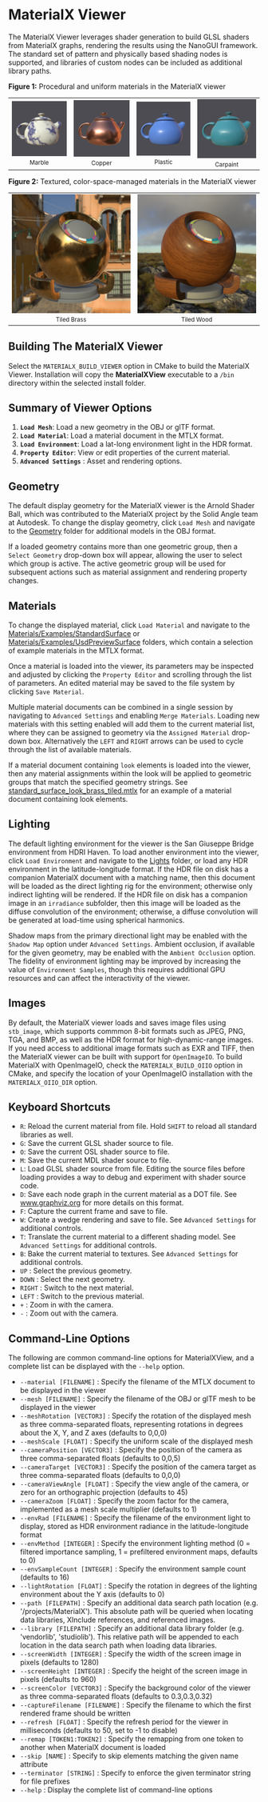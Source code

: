 # MaterialX Viewer

The MaterialX Viewer leverages shader generation to build GLSL shaders from MaterialX graphs, rendering the results using the NanoGUI framework.  The standard set of pattern and physically based shading nodes is supported, and libraries of custom nodes can be included as additional library paths.

**Figure 1:** Procedural and uniform materials in the MaterialX viewer

<table>
  <tbody>
    <tr>
      <td style="text-align: center">
        <img alt="A teapot with a MaterialX Marble material applied"
             title="MaterialX Marble material"
             src="https://raw.githubusercontent.com/AcademySoftwareFoundation/MaterialX/main/documents/Images/MaterialXView_Marble.png">
        <br><small>Marble</small>
      </td>
      <td style="text-align: center">
        <img alt="A teapot with a MaterialX Copper material applied"
             title="MaterialX Copper material"
             src="https://raw.githubusercontent.com/AcademySoftwareFoundation/MaterialX/main/documents/Images/MaterialXView_Copper.png">
        <br><small>Copper</small>
      </td>
      <td style="text-align: center">
        <img alt="A teapot with a MaterialX Plastic material applied"
             title="MaterialX Plastic material"
             src="https://raw.githubusercontent.com/AcademySoftwareFoundation/MaterialX/main/documents/Images/MaterialXView_Plastic.png">
        <br><small>Plastic</small>
      </td>
      <td style="text-align: center">
        <img alt="A teapot with a MaterialX Carpaint material applied"
             title="MaterialX Carpaint material"
             src="https://raw.githubusercontent.com/AcademySoftwareFoundation/MaterialX/main/documents/Images/MaterialXView_Carpaint.png">
        <br><small>Carpaint</small>
      </td>
    </tr>
  </tbody>
</table>

**Figure 2:** Textured, color-space-managed materials in the MaterialX viewer

<table>
  <tbody>
    <tr>
      <td style="text-align: center">
        <img alt="A shader ball with a MaterialX TiledBrass material applied"
             title="MaterialX TiledBrass material"
             src="https://raw.githubusercontent.com/AcademySoftwareFoundation/MaterialX/main/documents/Images/MaterialXView_TiledBrass.png">
        <br><small>Tiled Brass</small>
      </td>
      <td style="text-align: center">
        <img alt="A shader ball with a MaterialX TiledWood material applied"
             title="MaterialX TiledWood material"
             src="https://raw.githubusercontent.com/AcademySoftwareFoundation/MaterialX/main/documents/Images/MaterialXView_TiledWood.png">
        <br><small>Tiled Wood</small>
      </td>
    </tr>
  </tbody>
</table>

## Building The MaterialX Viewer
Select the `MATERIALX_BUILD_VIEWER` option in CMake to build the MaterialX Viewer.  Installation will copy the **MaterialXView** executable to a `/bin` directory within the selected install folder.

## Summary of Viewer Options

1. **`Load Mesh`**: Load a new geometry in the OBJ or glTF format.
2. **`Load Material`**: Load a material document in the MTLX format.
3. **`Load Environment`**: Load a lat-long environment light in the HDR format.
4. **`Property Editor`**: View or edit properties of the current material.
5. **`Advanced Settings`** : Asset and rendering options.

## Geometry

The default display geometry for the MaterialX viewer is the Arnold Shader Ball, which was contributed to the MaterialX project by the Solid Angle team at Autodesk.  To change the display geometry, click `Load Mesh` and navigate to the [Geometry](https://github.com/AcademySoftwareFoundation/MaterialX/tree/main/resources/Geometry) folder for additional models in the OBJ format.

If a loaded geometry contains more than one geometric group, then a `Select Geometry` drop-down box will appear, allowing the user to select which group is active.  The active geometric group will be used for subsequent actions such as material assignment and rendering property changes.

## Materials

To change the displayed material, click `Load Material` and navigate to the [Materials/Examples/StandardSurface](https://github.com/AcademySoftwareFoundation/MaterialX/tree/main/resources/Materials/Examples/StandardSurface) or [Materials/Examples/UsdPreviewSurface](https://github.com/AcademySoftwareFoundation/MaterialX/tree/main/resources/Materials/Examples/UsdPreviewSurface) folders, which contain a selection of example materials in the MTLX format.

Once a material is loaded into the viewer, its parameters may be inspected and adjusted by clicking the `Property Editor` and scrolling through the list of parameters.  An edited material may be saved to the file system by clicking `Save Material`.

Multiple material documents can be combined in a single session by navigating to `Advanced Settings` and enabling `Merge Materials`.  Loading new materials with this setting enabled will add them to the current material list, where they can be assigned to geometry via the `Assigned Material` drop-down box.  Alternatively the `LEFT` and `RIGHT` arrows can be used to cycle through the list of available materials.

If a material document containing `look` elements is loaded into the viewer, then any material assignments within the look will be applied to geometric groups that match the specified geometry strings.  See [standard_surface_look_brass_tiled.mtlx](https://github.com/AcademySoftwareFoundation/MaterialX/tree/main/resources/Materials/Examples/StandardSurface/standard_surface_look_brass_tiled.mtlx) for an example of a material document containing look elements.

## Lighting

The default lighting environment for the viewer is the San Giuseppe Bridge environment from HDRI Haven.  To load another environment into the viewer, click `Load Environment` and navigate to the [Lights](https://github.com/AcademySoftwareFoundation/MaterialX/tree/main/resources/Lights) folder, or load any HDR environment in the latitude-longitude format.  If the HDR file on disk has a companion MaterialX document with a matching name, then this document will be loaded as the direct lighting rig for the environment; otherwise only indirect lighting will be rendered.  If the HDR file on disk has a companion image in an `irradiance` subfolder, then this image will be loaded as the diffuse convolution of the environment; otherwise, a diffuse convolution will be generated at load-time using spherical harmonics.

Shadow maps from the primary directional light may be enabled with the `Shadow Map` option under `Advanced Settings`.  Ambient occlusion, if available for the given geometry, may be enabled with the `Ambient Occlusion` option.  The fidelity of environment lighting may be improved by increasing the value of `Environment Samples`, though this requires additional GPU resources and can affect the interactivity of the viewer.

## Images

By default, the MaterialX viewer loads and saves image files using `stb_image`, which supports commmon 8-bit formats such as JPEG, PNG, TGA, and BMP, as well as the HDR format for high-dynamic-range images.  If you need access to additional image formats such as EXR and TIFF, then the MaterialX viewer can be built with support for `OpenImageIO`.  To build MaterialX with OpenImageIO, check the `MATERIALX_BUILD_OIIO` option in CMake, and specify the location of your OpenImageIO installation with the `MATERIALX_OIIO_DIR` option.

## Keyboard Shortcuts

- `R`: Reload the current material from file.  Hold `SHIFT` to reload all standard libraries as well.
- `G`: Save the current GLSL shader source to file.
- `O`: Save the current OSL shader source to file.
- `M`: Save the current MDL shader source to file.
- `L`: Load GLSL shader source from file.  Editing the source files before loading provides a way to debug and experiment with shader source code.
- `D`: Save each node graph in the current material as a DOT file.  See www.graphviz.org for more details on this format.
- `F`: Capture the current frame and save to file.
- `W`: Create a wedge rendering and save to file.  See `Advanced Settings` for additional controls.
- `T`: Translate the current material to a different shading model.  See `Advanced Settings` for additional controls.
- `B`: Bake the current material to textures.  See `Advanced Settings` for additional controls.
- `UP` : Select the previous geometry.
- `DOWN` : Select the next geometry.
- `RIGHT` : Switch to the next material.
- `LEFT` : Switch to the previous material.
- `+` : Zoom in with the camera.
- `-` : Zoom out with the camera.

## Command-Line Options

The following are common command-line options for MaterialXView, and a complete list can be displayed with the `--help` option.
- `--material [FILENAME]` : Specify the filename of the MTLX document to be displayed in the viewer
- `--mesh [FILENAME]` : Specify the filename of the OBJ or glTF mesh to be displayed in the viewer
- `--meshRotation [VECTOR3]` : Specify the rotation of the displayed mesh as three comma-separated floats, representing rotations in degrees about the X, Y, and Z axes (defaults to 0,0,0)
- `--meshScale [FLOAT]` : Specify the uniform scale of the displayed mesh
- `--cameraPosition [VECTOR3]` : Specify the position of the camera as three comma-separated floats (defaults to 0,0,5)
- `--cameraTarget [VECTOR3]` : Specify the position of the camera target as three comma-separated floats (defaults to 0,0,0)
- `--cameraViewAngle [FLOAT]` : Specify the view angle of the camera, or zero for an orthographic projection (defaults to 45)
- `--cameraZoom [FLOAT]` : Specify the zoom factor for the camera, implemented as a mesh scale multiplier (defaults to 1)
- `--envRad [FILENAME]` : Specify the filename of the environment light to display, stored as HDR environment radiance in the latitude-longitude format
- `--envMethod [INTEGER]` : Specify the environment lighting method (0 = filtered importance sampling, 1 = prefiltered environment maps, defaults to 0)
- `--envSampleCount [INTEGER]` :  Specify the environment sample count (defaults to 16)
- `--lightRotation [FLOAT]` : Specify the rotation in degrees of the lighting environment about the Y axis (defaults to 0)
- `--path [FILEPATH]` : Specify an additional data search path location (e.g. '/projects/MaterialX').  This absolute path will be queried when locating data libraries, XInclude references, and referenced images.
- `--library [FILEPATH]` : Specify an additional data library folder (e.g. 'vendorlib', 'studiolib').  This relative path will be appended to each location in the data search path when loading data libraries.
- `--screenWidth [INTEGER]` : Specify the width of the screen image in pixels (defaults to 1280)
- `--screenHeight [INTEGER]` : Specify the height of the screen image in pixels (defaults to 960)
- `--screenColor [VECTOR3]` : Specify the background color of the viewer as three comma-separated floats (defaults to 0.3,0.3,0.32)
- `--captureFilename [FILENAME]` : Specify the filename to which the first rendered frame should be written
- `--refresh [FLOAT]` : Specify the refresh period for the viewer in milliseconds (defaults to 50, set to -1 to disable)
- `--remap [TOKEN1:TOKEN2]` : Specify the remapping from one token to another when MaterialX document is loaded
- `--skip [NAME]` : Specify to skip elements matching the given name attribute
- `--terminator [STRING]` : Specify to enforce the given terminator string for file prefixes
- `--help` : Display the complete list of command-line options
